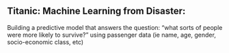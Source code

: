 ## Titanic: Machine Learning from Disaster:
Building a predictive model that answers the question: “what sorts of people were more likely to survive?” using passenger data (ie name, age, gender, socio-economic class, etc)
